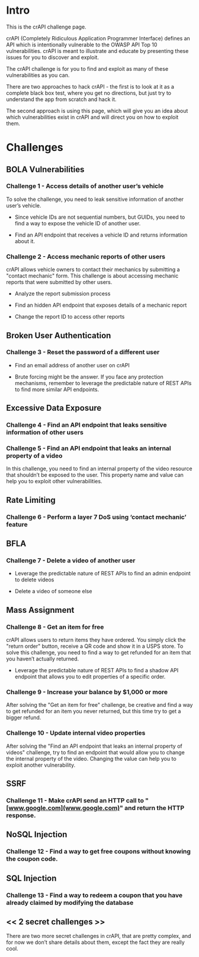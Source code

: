 # Intro

This is the crAPI challenge page.

crAPI (Completely Ridiculous Application Programmer Interface) defines an API which is intentionally vulnerable to the OWASP API Top 10 vulnerabilities. crAPI is meant to illustrate and educate by presenting these issues for you to discover and exploit.

The crAPI challenge is for you to find and exploit as many of these vulnerabilities as you can.

There are two approaches to hack crAPI - the first is to look at it as a complete black box test, where you get no directions, but just try to understand the app from scratch and hack it.

The second approach is using this page, which will give you an idea about which vulnerabilities exist in crAPI and will direct you on how to exploit them. 

# Challenges

## BOLA Vulnerabilities

### Challenge 1 - Access details of another user’s vehicle

To solve the challenge, you need to leak sensitive information of another user’s vehicle.

* Since vehicle IDs are not sequential numbers, but GUIDs, you need to find a way to expose the vehicle ID of another user.

* Find an API endpoint that receives a vehicle ID and returns information about it.

### Challenge 2 - Access mechanic reports of other users

crAPI allows vehicle owners to contact their mechanics by submitting a "contact mechanic" form. This challenge is about accessing mechanic reports that were submitted by other users.

* Analyze the report submission process

* Find an hidden API endpoint that exposes details of a mechanic report

* Change the report ID to access other reports

## Broken User Authentication

### Challenge 3 - Reset the password of a different user

* Find an email address of another user on crAPI

* Brute forcing might be the answer. If you face any protection mechanisms, remember to leverage the predictable nature of REST APIs to find more similar API endpoints.

## Excessive Data Exposure

### Challenge 4 - Find an API endpoint that leaks sensitive information of other users

### Challenge 5 - Find an API endpoint that leaks an internal property of a video

In this challenge, you need to find an internal property of the video resource that shouldn’t be exposed to the user. This property name and value can help you to exploit other vulnerabilities.

## Rate Limiting

### Challenge 6 - Perform a layer 7 DoS using ‘contact mechanic’ feature

## BFLA 

### Challenge 7 - Delete a video of another user

* Leverage the predictable nature of REST APIs to find an admin endpoint to delete videos

* Delete a video of someone else

## Mass Assignment

### Challenge 8 - Get an item for free

crAPI allows users to return items they have ordered. You simply click the "return order" button, receive a QR code and show it in a USPS store.
To solve this challenge, you need to find a way to get refunded for an item that you haven’t actually returned.

* Leverage the predictable nature of REST APIs to find a shadow API endpoint that allows you to edit properties of a specific order.

### Challenge 9 - Increase your balance by $1,000 or more

After solving the "Get an item for free" challenge, be creative and find a way to get refunded for an item you never returned, but this time try to get a bigger refund.

### Challenge 10 - Update internal video properties

After solving the "Find an API endpoint that leaks an internal property of videos" challenge, try to find an endpoint that would allow you to change the internal property of the video. Changing the value can help you to exploit another vulnerability.

## SSRF

### Challenge 11 - Make crAPI send an HTTP call to "[www.google.com](www.google.com)" and return the HTTP response. 

## NoSQL Injection

### Challenge 12 - Find a way to get free coupons without knowing the coupon code.

## SQL Injection

### Challenge 13 - Find a way to redeem a coupon that you have already claimed by modifying the database

## << 2 secret challenges >>

There are two more secret challenges in crAPI, that are pretty complex, and for now we don’t share details about them, except the fact they are really cool. 
